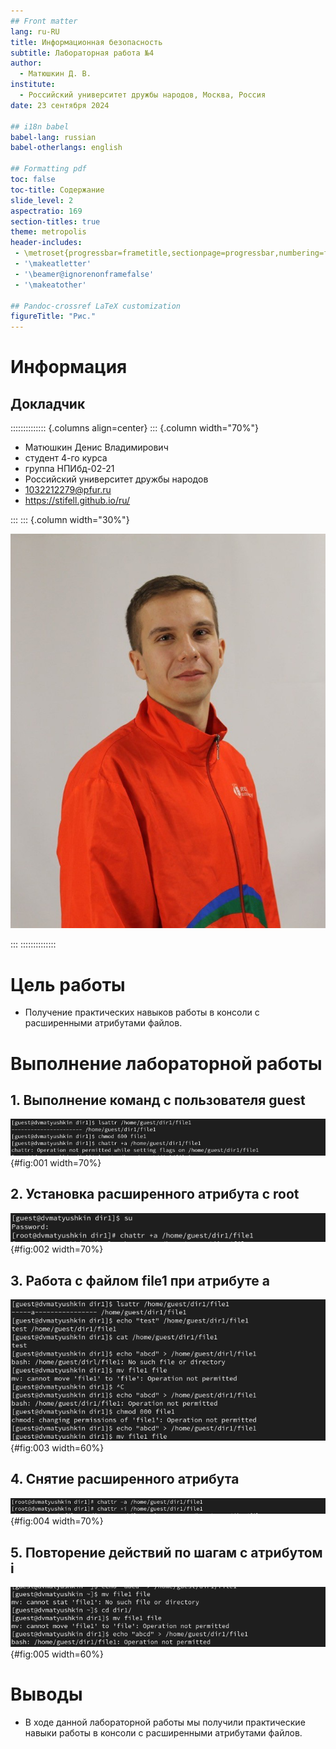 ```yaml
---
## Front matter
lang: ru-RU
title: Информационная безопасность
subtitle: Лабораторная работа №4
author:
  - Матюшкин Д. В.
institute:
  - Российский университет дружбы народов, Москва, Россия
date: 23 сентября 2024

## i18n babel
babel-lang: russian
babel-otherlangs: english

## Formatting pdf
toc: false
toc-title: Содержание
slide_level: 2
aspectratio: 169
section-titles: true
theme: metropolis
header-includes:
 - \metroset{progressbar=frametitle,sectionpage=progressbar,numbering=fraction}
 - '\makeatletter'
 - '\beamer@ignorenonframefalse'
 - '\makeatother'

## Pandoc-crossref LaTeX customization
figureTitle: "Рис."
---
```


# Информация

## Докладчик

:::::::::::::: {.columns align=center}
::: {.column width="70%"}

  * Матюшкин Денис Владимирович
  * студент 4-го курса
  * группа НПИбд-02-21
  * Российский университет дружбы народов
  * [1032212279@pfur.ru](mailto:1032212279@pfur.ru)
  * <https://stifell.github.io/ru/>

:::
::: {.column width="30%"}

![](./image/mat.jpg)

:::
::::::::::::::

# Цель работы

- Получение практических навыков работы в консоли с расширенными атрибутами файлов.

# Выполнение лабораторной работы

## 1. Выполнение команд с пользователя guest

![Выполнение команд](../report/image/1.png){#fig:001 width=70%}

## 2. Установка расширенного атрибута с root

![Установка расширенного атрибута](../report/image/2.png){#fig:002 width=70%}

## 3. Работа с файлом file1 при атрибуте a

![Выполнение команд](../report/image/3.png){#fig:003 width=60%}

## 4. Снятие расширенного атрибута

![Снятие атрибута](../report/image/4.png){#fig:004 width=70%}

## 5. Повторение действий по шагам с атрибутом i

![Выполнение команд при атрибуте -i](../report/image/5.png){#fig:005 width=60%}

# Выводы

- В ходе данной лабораторной работы мы получили практические навыки работы в консоли с расширенными атрибутами файлов.